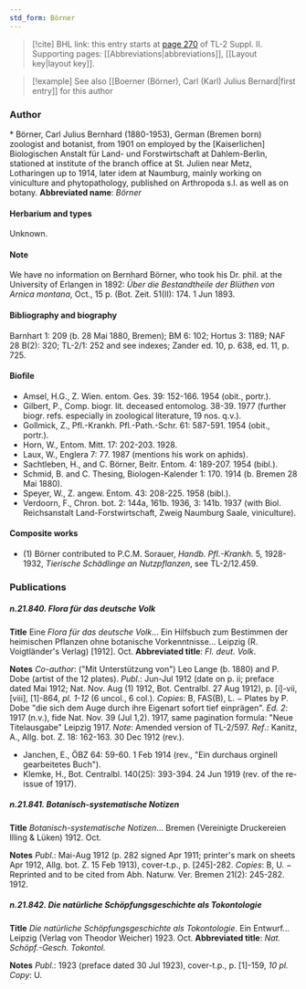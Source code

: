 ```yaml
---
std_form: Börner
---
```


> [!cite] BHL link: this entry starts at [page 270](https://www.biodiversitylibrary.org/page/33265467) of TL-2 Suppl. II.
> Supporting pages: [[Abbreviations|abbreviations]], [[Layout key|layout key]].

> [!example] See also [[Boerner (Börner), Carl (Karl) Julius Bernard|first entry]] for this author

### Author

\* Börner, Carl Julius Bernhard (1880-1953), German (Bremen born) zoologist and botanist, from 1901 on employed by the \[Kaiserlichen\] Biologischen Anstalt für Land- und Forstwirtschaft at Dahlem-Berlin, stationed at institute of the branch office at St. Julien near Metz, Lotharingen up to 1914, later idem at Naumburg, mainly working on viniculture and phytopathology, published on Arthropoda s.l. as well as on botany. 
**Abbreviated name**: *Börner*

#### Herbarium and types

Unknown.

#### Note

We have no information on Bernhard Börner, who took his Dr. phil. at the University of Erlangen in 1892: *Über die Bestandtheile der Blüthen von Arnica montana*, Oct., 15 p. (Bot. Zeit. 51(II): 174. 1 Jun 1893.

#### Bibliography and biography

Barnhart 1: 209 (b. 28 Mai 1880, Bremen); BM 6: 102; Hortus 3: 1189; NAF 28 B(2): 320; TL-2/1: 252 and see indexes; Zander ed. 10, p. 638, ed. 11, p. 725.

#### Biofile

- Amsel, H.G., Z. Wien. entom. Ges. 39: 152-166. 1954 (obit., portr.).
- Gilbert, P., Comp. biogr. lit. deceased entomolog. 38-39. 1977 (further biogr. refs. especially in zoological literature, 19 nos. q.v.).
- Gollmick, Z., Pfl.-Krankh. Pfl.-Path.-Schr. 61: 587-591. 1954 (obit., portr.).
- Horn, W., Entom. Mitt. 17: 202-203. 1928.
- Laux, W., Englera 7: 77. 1987 (mentions his work on aphids).
- Sachtleben, H., and C. Börner, Beitr. Entom. 4: 189-207. 1954 (bibl.).
- Schmid, B. and C. Thesing, Biologen-Kalender 1: 170. 1914 (b. Bremen 28 Mai 1880).
- Speyer, W., Z. angew. Entom. 43: 208-225. 1958 (bibl.).
- Verdoorn, F., Chron. bot. 2: 144a, 161b. 1936, 3: 141b. 1937 (with Biol. Reichsanstalt Land-Forstwirtschaft, Zweig Naumburg Saale, viniculture).

#### Composite works

- (1) Börner contributed to P.C.M. Sorauer, *Handb. Pfl.-Krankh.* 5, 1928-1932, *Tierische Schädlinge an Nutzpflanzen*, see TL-2/12.459.

### Publications

##### n.21.840. Flora für das deutsche Volk

**Title**
Eine *Flora für das deutsche Volk*... Ein Hilfsbuch zum Bestimmen der heimischen Pflanzen ohne botanische Vorkenntnisse... Leipzig (R. Voigtländer's Verlag) \[1912\]. Oct.
**Abbreviated title**: *Fl. deut. Volk*.

**Notes**
*Co-author*: ("Mit Unterstützung von") Leo Lange (b. 1880) and P. Dobe (artist of the 12 plates).
*Publ*.: Jun-Jul 1912 (date on p. ii; preface dated Mai 1912; Nat. Nov. Aug (1) 1912, Bot. Centralbl. 27 Aug 1912), p. \[i\]-vii, \[viii\], \[1\]-864, *pl. 1-12* (6 uncol., 6 col.). *Copies*: B, FAS(B), L. − Plates by P. Dobe "die sich dem Auge durch ihre Eigenart sofort tief einprägen".
*Ed. 2*: 1917 (n.v.), fide Nat. Nov. 39 (Jul 1,2). 1917, same pagination formula: "Neue Titelausgabe" Leipzig 1917.
*Note*: Amended version of TL-2/597.
*Ref*.: Kanitz, A., Allg. bot. Z. 18: 162-163. 30 Dec 1912 (rev.).
- Janchen, E., ÖBZ 64: 59-60. 1 Feb 1914 (rev., "Ein durchaus orginell gearbeitetes Buch").
- Klemke, H., Bot. Centralbl. 140(25): 393-394. 24 Jun 1919 (rev. of the re-issue of 1917).

##### n.21.841. Botanisch-systematische Notizen

**Title**
*Botanisch-systematische Notizen*... Bremen (Vereinigte Druckereien Illing & Lüken) 1912. Oct.

**Notes**
*Publ*.: Mai-Aug 1912 (p. 282 signed Apr 1911; printer's mark on sheets Apr 1912, Allg. bot. Z. 15 Feb 1913), cover-t.p., p. \[245\]-282. *Copies*: B, U. − Reprinted and to be cited from Abh. Naturw. Ver. Bremen 21(2): 245-282. 1912.

##### n.21.842. Die natürliche Schöpfungsgeschichte als Tokontologie

**Title**
*Die natürliche Schöpfungsgeschichte als Tokontologie*. Ein Entwurf... Leipzig (Verlag von Theodor Weicher) 1923. Oct.
**Abbreviated title**: *Nat. Schöpf.-Gesch. Tokontol.*

**Notes**
*Publ*.: 1923 (preface dated 30 Jul 1923), cover-t.p., p. \[1\]-159, *10 pl. Copy*: U.

